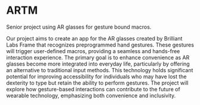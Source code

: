 # ARTM
Senior project using AR glasses for gesture bound macros.

Our project aims to create an app for the AR glasses created by Brilliant Labs Frame that recognizes preprogrammed hand gestures. These gestures will trigger user-defined macros, providing a seamless and hands-free interaction experience. The primary goal is to enhance convenience as AR glasses become more integrated into everyday life, particularly by offering an alternative to traditional input methods. This technology holds significant potential for improving accessibility for individuals who may have lost the dexterity to type but retain the ability to perform gestures. The project will explore how gesture-based interactions can contribute to the future of wearable technology, emphasizing both convenience and inclusivity.

